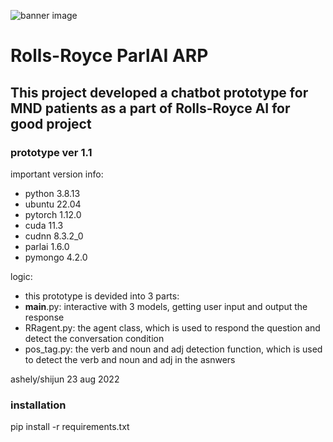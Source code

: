 ![banner image](https://www.eraa.org/sites/default/files/styles/lightwindow_banner/public/files/images/sponsor/era_website_-_rolls-royce_banner.jpg?itok=yc3b-8Xb)

# Rolls-Royce ParlAI ARP

## This project developed a chatbot prototype for MND patients as a part of Rolls-Royce AI for good project

### prototype ver 1.1

important version info:
- python 3.8.13
- ubuntu 22.04
- pytorch 1.12.0
- cuda 11.3
- cudnn 8.3.2_0
- parlai 1.6.0
- pymongo 4.2.0

logic:
- this prototype is devided into 3 parts:
- __main__.py: interactive with 3 models, getting user input and output the response
- RRagent.py: the agent class, which is used to respond the question and detect the conversation condition
- pos_tag.py: the verb and noun and adj detection function, which is used to detect the verb and noun and adj in the asnwers

ashely/shijun 23 aug 2022


### installation
pip install -r requirements.txt